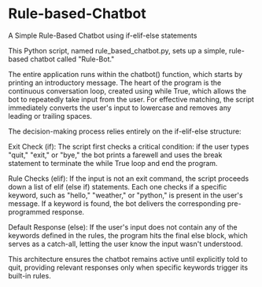 # Rule-based-Chatbot
A Simple Rule-Based Chatbot using if-elif-else statements

This Python script, named rule_based_chatbot.py, sets up a simple, rule-based chatbot called "Rule-Bot."

The entire application runs within the chatbot() function, which starts by printing an introductory message. The heart of the program is the continuous conversation loop, created using while True, which allows the bot to repeatedly take input from the user. For effective matching, the script immediately converts the user's input to lowercase and removes any leading or trailing spaces.

The decision-making process relies entirely on the if-elif-else structure:

Exit Check (if): The script first checks a critical condition: if the user types "quit," "exit," or "bye," the bot prints a farewell and uses the break statement to terminate the while True loop and end the program.

Rule Checks (elif): If the input is not an exit command, the script proceeds down a list of elif (else if) statements. Each one checks if a specific keyword, such as "hello," "weather," or "python," is present in the user's message. If a keyword is found, the bot delivers the corresponding pre-programmed response.

Default Response (else): If the user's input does not contain any of the keywords defined in the rules, the program hits the final else block, which serves as a catch-all, letting the user know the input wasn't understood.

This architecture ensures the chatbot remains active until explicitly told to quit, providing relevant responses only when specific keywords trigger its built-in rules.
